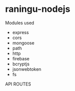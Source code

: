 # raningu-nodejs

Modules used

- express
- cors
- mongoose
- path
- http
- firebase
- bcryptjs
- jsonwebtoken
- fs

API ROUTES